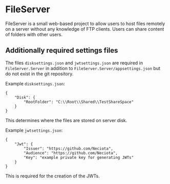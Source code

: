 # FileServer
FileServer is a small web-based project to allow users to host files remotely on a server without any knowledge of FTP clients. Users can share content of folders with other users.

## Additionally required settings files
The files `disksettings.json` and `jwtsettings.json` are required in `FileServer.Server` in addition to `FileServer.Server/appsettings.json` but do not exist in the git repository.

Example `disksettings.json`:
```
{
	"Disk": {
		"RootFolder": "C:\\Root\\Shared\\TestShareSpace"
	}
}
```
This determines where the files are stored on server disk.

Example `jwtsettings.json`:
```
{
	"Jwt": {
		"Issuer": "https://github.com/Neciota",
		"Audience": "https://github.com/Neciota",
		"Key": "example private key for generating JWTs"
	}
}
```
This is required for the creation of the JWTs.
